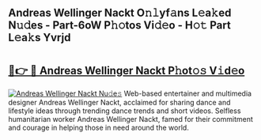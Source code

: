 ## Andreas Wellinger Nackt O𝚗𝚕yf𝚊ns L𝚎a𝚔ed N𝚞𝚍es - Part-6oW P𝚑𝚘tos Vi𝚍𝚎o - H𝚘𝚝 Part L𝚎a𝚔s Yvrjd

# <h2><a href="http://kfexv6g.oniu.top/?m=Andreas+Wellinger+Nackt">🔗👉 🔴 Andreas Wellinger Nackt P𝚑ot𝚘𝚜 V𝚒d𝚎o</a></h2>

[![Andreas Wellinger Nackt Nu𝚍e𝚜](https://i.imgur.com/0qMVB7G.gif)](http://kfexv6g.oniu.top/?m=Andreas+Wellinger+Nackt)
Web-based entertainer and multimedia designer Andreas Wellinger Nackt, acclaimed for sharing dance and lifestyle ideas through trending dance trends and short videos. Selfless humanitarian worker Andreas Wellinger Nackt, famed for their commitment and courage in helping those in need around the world.  
